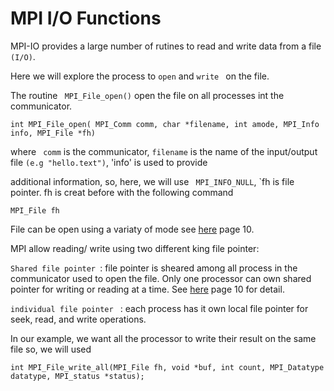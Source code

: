 #  MPI I/O Functions

MPI-IO provides a large number of rutines to read and write data from a file `(I/O)`.

Here we will explore the process to `open` and `write ` on the file.  

The routine ` MPI_File_open()` open the file on all processes int the communicator. 

```
int MPI_File_open( MPI_Comm comm, char *filename, int amode, MPI_Info info, MPI_File *fh)
```

 where ` comm` is the communicator, `filename` is the name of the input/output file `(e.g "hello.text")`, 'info' is used to provide 

additional information, so, here, we will use ` MPI_INFO_NULL`, `fh is file pointer. fh is creat before with the following command

```
MPI_File fh

```

File can be open using a variaty of mode see [here](http://personalpages.to.infn.it/~mignone/MPI/lecture5.pdf) page 10.

MPI allow reading/ write using two different king file pointer:

`Shared file pointer `: file pointer is sheared among all process in the communicator used to open the file. Only one processor can own 
shared pointer for writing or reading at a time. See [here](http://personalpages.to.infn.it/~mignone/MPI/lecture5.pdf) page 10 for detail.


`individual file pointer ` : each process has it own local file pointer for seek, read, and write operations. 


In our example, we want all the processor to write their result on the same file so, we will used

```
int MPI_File_write_all(MPI_File fh, void *buf, int count, MPI_Datatype datatype, MPI_status *status);
```
